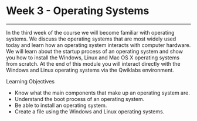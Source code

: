 # Week 3 - Operating Systems
-----------------------------
In the third week of the course we will become familiar with operating systems. We discuss the operating systems that are most widely used today and learn how an operating system interacts with computer hardware. We will learn about the startup process of an operating system and show you how to install the Windows, Linux and Mac OS X operating systems from scratch. At the end of this module you will interact directly with the Windows and Linux operating systems via the Qwiklabs environment.

Learning Objectives
* Know what the main components that make up an operating system are.
* Understand the boot process of an operating system.
* Be able to install an operating system.
* Create a file using the Windows and Linux operating systems.